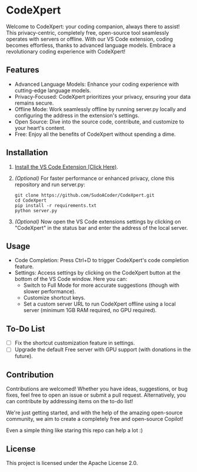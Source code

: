 # CodeXpert

Welcome to CodeXpert: your coding companion, always there to assist! This privacy-centric, completely free, open-source tool seamlessly operates with servers or offline. With our VS Code extension, coding becomes effortless, thanks to advanced language models. Embrace a revolutionary coding experience with CodeXpert!

## Features

- Advanced Language Models: Enhance your coding experience with cutting-edge language models.
- Privacy-Focused: CodeXpert prioritizes your privacy, ensuring your data remains secure.
- Offline Mode: Work seamlessly offline by running server.py locally and configuring the address in the extension's settings.
- Open Source: Dive into the source code, contribute, and customize to your heart's content.
- Free: Enjoy all the benefits of CodeXpert without spending a dime.

## Installation

1. [Install the VS Code Extension (Click Here)](https://marketplace.visualstudio.com/items?itemName=codexpert.codexpert).
2. *(Optional)* For faster performance or enhanced privacy, clone this repository and run server.py:
   
   ```
   git clone https://github.com/SudoACoder/CodeXpert.git
   cd CodeXpert
   pip install -r requirements.txt
   python server.py
   ```
3. *(Optional)* Now open the VS Code extensions settings by clicking on "CodeXpert" in the status bar and enter the address of the local server.

## Usage

- Code Completion: Press Ctrl+D to trigger CodeXpert's code completion feature.
- Settings: Access settings by clicking on the CodeXpert button at the bottom of the VS Code window. Here you can:
  - Switch to Full Mode for more accurate suggestions (though with slower performance).
  - Customize shortcut keys.
  - Set a custom server URL to run CodeXpert offline using a local server (minimum 1GB RAM required, no GPU required).

## To-Do List

- [ ] Fix the shortcut customization feature in settings.
- [ ] Upgrade the default Free server with GPU support (with donations in the future).

## Contribution

Contributions are welcomed! Whether you have ideas, suggestions, or bug fixes, feel free to open an issue or submit a pull request. Alternatively, you can contribute by addressing items on the to-do list!

We're just getting started, and with the help of the amazing open-source community, we aim to create a completely free and open-source Copilot!

Even a simple thing like staring this repo can help a lot :)

## License

This project is licensed under the Apache License 2.0.
